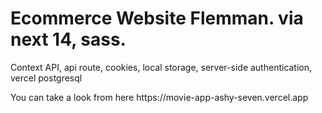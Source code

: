 <h1>Ecommerce Website Flemman. via next 14, sass.</h1>
<p>Context API, api route, cookies, local storage, server-side authentication, vercel postgresql</p>
<p>You can take a look from here https://movie-app-ashy-seven.vercel.app</p>
